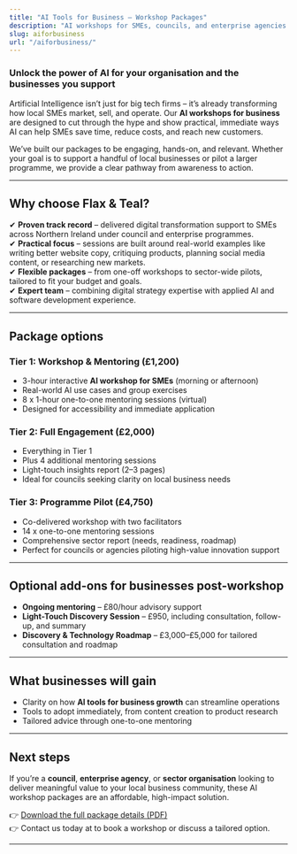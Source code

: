 ```yaml
---
title: "AI Tools for Business – Workshop Packages"
description: "AI workshops for SMEs, councils, and enterprise agencies. Practical, hands-on training to help businesses apply AI tools like ChatGPT for marketing, productivity, and growth."
slug: aiforbusiness
url: "/aiforbusiness/"
---
```


### Unlock the power of AI for your organisation and the businesses you support

Artificial Intelligence isn’t just for big tech firms – it’s already transforming how local SMEs market, sell, and operate. Our **AI workshops for business** are designed to cut through the hype and show practical, immediate ways AI can help SMEs save time, reduce costs, and reach new customers.

We’ve built our packages to be engaging, hands-on, and relevant. Whether your goal is to support a handful of local businesses or pilot a larger programme, we provide a clear pathway from awareness to action.

---

## Why choose Flax & Teal?

✔ **Proven track record** – delivered digital transformation support to SMEs across Northern Ireland under council and enterprise programmes.  
✔ **Practical focus** – sessions are built around real-world examples like writing better website copy, critiquing products, planning social media content, or researching new markets.  
✔ **Flexible packages** – from one-off workshops to sector-wide pilots, tailored to fit your budget and goals.  
✔ **Expert team** – combining digital strategy expertise with applied AI and software development experience.  

---

## Package options

### Tier 1: Workshop & Mentoring (£1,200)
- 3-hour interactive **AI workshop for SMEs** (morning or afternoon)
- Real-world AI use cases and group exercises
- 8 x 1-hour one-to-one mentoring sessions (virtual)
- Designed for accessibility and immediate application

### Tier 2: Full Engagement (£2,000)
- Everything in Tier 1
- Plus 4 additional mentoring sessions
- Light-touch insights report (2–3 pages)
- Ideal for councils seeking clarity on local business needs

### Tier 3: Programme Pilot (£4,750)
- Co-delivered workshop with two facilitators
- 14 x one-to-one mentoring sessions
- Comprehensive sector report (needs, readiness, roadmap)
- Perfect for councils or agencies piloting high-value innovation support

---

## Optional add-ons for businesses post-workshop
- **Ongoing mentoring** – £80/hour advisory support
- **Light-Touch Discovery Session** – £950, including consultation, follow-up, and summary
- **Discovery & Technology Roadmap** – £3,000–£5,000 for tailored consultation and roadmap

---

## What businesses will gain
- Clarity on how **AI tools for business growth** can streamline operations
- Tools to adopt immediately, from content creation to product research
- Tailored advice through one-to-one mentoring

---

## Next steps
If you’re a **council**, **enterprise agency**, or **sector organisation** looking to deliver meaningful value to your local business community, these AI workshop packages are an affordable, high-impact solution.

👉 [Download the full package details (PDF)](https://flaxandteal.co.uk/AI%20for%20Business%20Workshop%20Packages.pdf)  
👉 Contact us today at to book a workshop or discuss a tailored option.  

---
